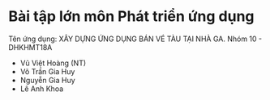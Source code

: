 # Bài tập lớn môn Phát triển ứng dụng 
Tên ứng dụng: XÂY DỰNG ỨNG DỤNG BÁN VÉ TÀU TẠI NHÀ GA.
Nhóm 10 - DHKHMT18A
-  Vũ Việt Hoàng (NT)
-  Võ Trần Gia Huy
-  Nguyễn Gia Huy
-  Lê Anh Khoa
